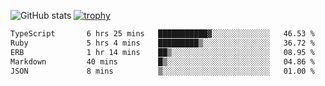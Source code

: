 ![GitHub stats](https://github-readme-stats.vercel.app/api?username=ksk001100&show_icons=true&theme=tokyonight)
[![trophy](https://github-profile-trophy.vercel.app/?username=ksk001100&theme=onedark)](https://github.com/ryo-ma/github-profile-trophy)

<!--START_SECTION:waka-->

```txt
TypeScript       6 hrs 25 mins   ███████████▓░░░░░░░░░░░░░   46.53 %
Ruby             5 hrs 4 mins    █████████▒░░░░░░░░░░░░░░░   36.72 %
ERB              1 hr 14 mins    ██▒░░░░░░░░░░░░░░░░░░░░░░   08.95 %
Markdown         40 mins         █▒░░░░░░░░░░░░░░░░░░░░░░░   04.86 %
JSON             8 mins          ▒░░░░░░░░░░░░░░░░░░░░░░░░   01.00 %
```

<!--END_SECTION:waka-->
